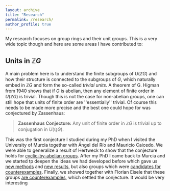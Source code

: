 ```yaml
---
layout: archive
title: "Research"
permalink: /research/
author_profile: true
---
```


My research focuses on group rings and their unit groups. This is a very wide topic though and here are some areas I have contributed to:

## Units in $\mathbb{Z}G$ ##

A main problem here is to understand the finite subgroups of $U(\mathbb{Z}G)$ and how their structure is connected to the subgroups of $G$, which naturally embed in $\mathbb{Z}G$ and form the so-called _trivial units_. A theorem of G. Higman from 1940 shows that if $G$ is abelian, then any element of finite order in $U(\mathbb{Z}G)$ is trivial. Though this is not the case for non-abelian groups, one can still hope that units of finite order are ''essentially'' trivial. Of course this needs to be made more precise and the best one could hope for was conjectured by Zassenhaus:

> **Zassenhaus Conjecture:** Any unit of finite order in $\mathbb{Z}G$ is trivial up to conjugation in $U(\mathbb{Q}G)$.

This was the first conjecture I studied during my PhD when I visited the University of Murcia together with &Aacute;ngel del R&iacute;o and Mauricio Caicedo. We were able to generalize a result of Hertweck to show that the conjecture holds for [cyclic-by-abelian groups](https://arxiv.org/abs/1202.3877). After my PhD I came back to Murcia and we started tp deepen the ideas we had developed before which gave us [new methods](https://arxiv.org/abs/1706.02483) and [new results](https://arxiv.org/abs/1706.04787), but also groups which were [candidates for counterexamples](https://arxiv.org/abs/1710.05629). Finally, we showed together with Florian Eisele that these groups [are counterexamples](https://arxiv.org/abs/1710.08780), which settled the conjecture. It would be very interesting 
